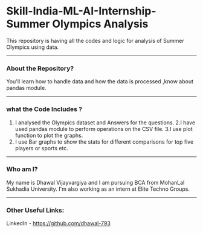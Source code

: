 # Skill-India-ML-AI-Internship-Summer Olympics Analysis
This repository is having all the codes and logic for analysis of Summer Olympics using data.

-----
### About the Repository?

You'll learn how to handle data and how the data is processed ,know about pandas module.

-----
### what the Code Includes ?

1. I analysed the Olympics dataset and Answers for the questions.
2.I have used pandas module to perform operations on the CSV file.
3.I use plot function to plot the graphs.
4. I use Bar graphs to show the stats for different comparisons for top five players or sports etc.

-----
### Who am I?

My name is Dhawal Vijayvargiya and I am pursuing BCA from MohanLal Sukhadia University. I'm also working as an intern at Elite Techno Groups.

-----
### Other Useful Links:

LinkedIn - https://github.com/dhawal-793
